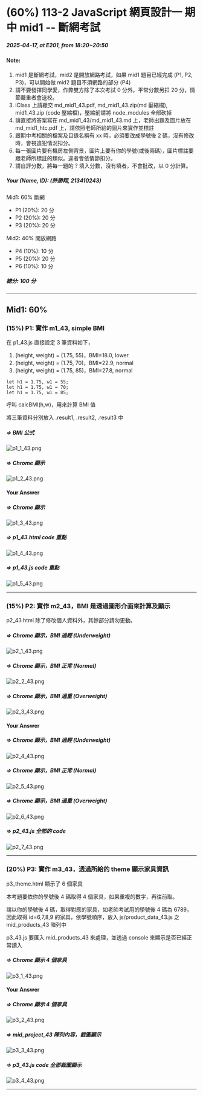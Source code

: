 # (60%) 113-2 JavaScript 網頁設計一 期中 mid1 -- 斷網考試

##### 2025-04-17, at E201, from 18:20~20:50

#### Note:

1. mid1 是斷網考試，mid2 是開放網路考試，如果 mid1 題目已經完成 (P1, P2, P3)，可以開始做 mid2 題目不須網路的部分 (P4)
2. 請不要發揮同學愛，作弊雙方除了本次考試 0 分外，平常分數另扣 20 分，情節嚴重者會送校。
3. iClass 上請繳交 md_mid1_43.pdf, md_mid1_43.zip(md 壓縮檔), mid1_43.zip (code 壓縮檔)，壓縮前請將 node_modules 全部砍掉
4. 請直接將答案寫在 md_mid1_43/md_mid1_43.md 上，老師出題及圖片放在 md_mid1_htc.pdf 上，請依照老師所給的圖片來實作並標註
5. 跟期中考相關的檔案及目錄名稱有 xx 時，必須要改成學號後 2 碼，沒有修改時，會視違犯情況扣分。
6. 每一張圖片要有機房左側背景，圖片上要有你的學號(或後兩碼)，圖片標註要跟老師所標註的類似。違者會依情節扣分。
7. 請自評分數，將每一題的 ? 填入分數，沒有填者，不會批改，以 0 分計算。

##### Your (Name, ID): (許勝翔, 213410243)

Mid1: 60% 斷網

- P1 (20%): 20 分
- P2 (20%): 20 分
- P3 (20%): 20 分

Mid2: 40% 開放網路

- P4 (10%): 10 分
- P5 (20%): 20 分
- P6 (10%): 10 分

##### 總分: 100 分

---

## Mid1: 60%

### (15%) P1: 實作 m1_43, simple BMI

在 p1_43.js 直接設定 3 筆資料如下，

1. (height, weight) = (1.75, 55)，BMI=18.0, lower
2. (height, weight) = (1.75, 70)，BMI=22.9, normal
3. (height, weight) = (1.75, 85)，BMI=27.8, normal

```
let h1 = 1.75, w1 = 55;
let h1 = 1.75, w1 = 70;
let h1 = 1.75, w1 = 85;
```

呼叫 calcBMI(h,w)，用來計算 BMI 值

將三筆資料分別放入 .result1, .result2, .result3 中

##### => BMI 公式

![p1_1_43.png](p1_1_43.png)

##### => Chrome 顯示

![p1_2_43.png](p1_2_43.png)

#### Your Answer

##### => Chrome 顯示

![p1_3_43.png](p1_3_43.png)

##### => p1_43.html code 重點

![p1_4_43.png](p1_4_43.png)

##### => p1_43.js code 重點

![p1_5_43.png](p1_5_43.png)

---

### (15%) P2: 實作 m2_43，BMI 是透過圖形介面來計算及顯示

p2_43.html 除了修改個人資料外，其餘部分請勿更動。

##### => Chrome 顯示，BMI 過輕 (Underweight)

![p2_1_43.png](p2_1_43.png)

##### => Chrome 顯示，BMI 正常 (Normal)

![p2_2_43.png](p2_2_43.png)

##### => Chrome 顯示，BMI 過重 (Overweight)

![p2_3_43.png](p2_3_43.png)

#### Your Answer

##### => Chrome 顯示，BMI 過輕 (Underweight)

![p2_4_43.png](p2_4_43.png)

##### => Chrome 顯示，BMI 正常 (Normal)

![p2_5_43.png](p2_5_43.png)

##### => Chrome 顯示，BMI 過重 (Overweight)

![p2_6_43.png](p2_6_43.png)

##### => p2_43.js 全部的 code

![p2_7_43.png](p2_7_43.png)

---

### (20%) P3: 實作 m3_43，透過所給的 theme 顯示家具資訊

p3_theme.html 顯示了 6 個家具

本考題要依你的學號後 4 碼取得 4 個家具，如果重複的數字，再往前取。

請以你的學號後 4 碼，取得對應的家具，如老師考試用的學號後 4 碼為 6789，因此取得 id=6,7,8,9 的家具，依學號順序，放入 js/product_data_43.js 之 mid_products_43 陣列中

p3_43.js 要匯入 mid_products_43 來處理，並透過 console 來顯示是否已經正常讀入

##### => Chrome 顯示 4 個家具

![p3_1_43.png](p3_1_43.png)

#### Your Answer

##### => Chrome 顯示 4 個家具

![p3_2_43.png](p3_2_43.png)

##### => mid_project_43 陣列內容，截圖顯示

![p3_3_43.png](p3_3_43.png)

##### => p3_43.js code 全部截圖顯示

![p3_4_43.png](p3_4_43.png)

---
